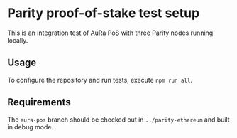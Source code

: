 # Parity proof-of-stake test setup

This is an integration test of AuRa PoS with three Parity nodes running locally.

## Usage

To configure the repository and run tests, execute `npm run all`.

## Requirements

The `aura-pos` branch should be checked out in `../parity-ethereum` and built in
debug mode.

